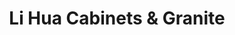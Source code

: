 ---
title: "Li Hua Cabinets & Granite"
url: /portland/li-hua-cabinets-und-granite/
shop: Baustoffe
---